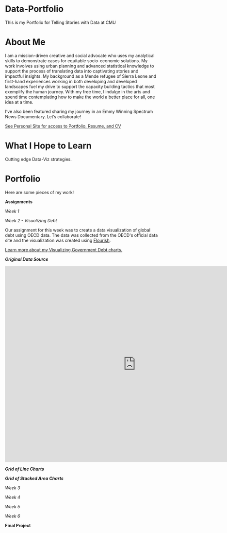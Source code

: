 # Data-Portfolio
This is my Portfolio for Telling Stories with Data at CMU

# About Me
I am a mission-driven creative and social advocate who uses my analytical skills to demonstrate cases for equitable socio-economic solutions. My work involves using urban planning and advanced statistical knowledge to support the process of translating data into captivating stories and impactful insights. My background as a Mende refugee of Sierra Leone and first-hand experiences working in both developing and developed landscapes fuel my drive to support the capacity building tactics that most exemplify the human journey. With my free time, I indulge in the arts and spend time contemplating how to make the world a better place for all, one idea at a time.

I’ve also been featured sharing my journey in an Emmy Winning Spectrum News Documentary. Let’s collaborate!

[See Personal Site for access to Portfolio, Resume, and CV](https://navoemmanuel.wixsite.com/mysite)

# What I Hope to Learn
Cutting edge Data-Viz strategies.

# Portfolio
Here are some pieces of my work!

**Assignments**

*Week 1*

*Week 2 - Visualizing Debt*

Our assignment for this week was to create a data visualization of global debt using OECD data. The data was collected from the OECD's official data site and the visualization was created using [Flourish](https://app.flourish.studio/@navoemmanuel).

[Learn more about my Visualizing Government Debt charts.](/govtdebt.md)

***Original Data Source***
<iframe src="https://data.oecd.org/chart/6vdc" width="860" height="645" style="border: 0" mozallowfullscreen="true" webkitallowfullscreen="true" allowfullscreen="true"><a href="https://data.oecd.org/chart/6vdc" target="_blank">OECD Chart: General government debt, Total, % of GDP, Annual, 2017</a></iframe>

***Grid of Line Charts***
<div class="flourish-embed flourish-chart" data-src="visualisation/7700781"><script src="https://public.flourish.studio/resources/embed.js"></script></div>

***Grid of Stacked Area Charts***
<div class="flourish-embed flourish-chart" data-src="visualisation/7701130"><script src="https://public.flourish.studio/resources/embed.js"></script></div>

*Week 3*

*Week 4*

*Week 5*

*Week 6*

**Final Project**
